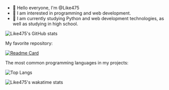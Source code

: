 - 👋 Hello everyone, I'm @Like475
- 👀 I am interested in programming and web development.
- 🌱 I am currently studying Python and web development technologies, as well as studying in high school.

![Like475's GitHub stats](https://github-readme-stats.vercel.app/api?username=Like475&theme=github_dark)


My favorite repository:

[![Readme Card](https://github-readme-stats.vercel.app/api/pin/?username=Like475&repo=lilial&theme=github_dark)](https://github.com/Like475/lilial)


The most common programming languages in my projects:

![Top Langs](https://github-readme-stats.vercel.app/api/top-langs/?username=Like475&layout=compact&theme=github_dark)


![Like475's wakatime stats](https://github-readme-stats.vercel.app/api/wakatime?username=Like475)

